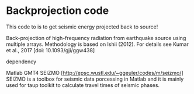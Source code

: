 # Backprojection code
This code to is to get seismic energy projected back to source!

Back-projection of high-frequency radiation from earthquake source using multiple arrays. Methodology is based on Ishii (2012). For details see Kumar et al., 2017 [doi: 10.1093/gji/ggw438]

dependency

Matlab
GMT4
SEIZMO [http://epsc.wustl.edu/~ggeuler/codes/m/seizmo/] SEIZMO is a toolbox for seismic data porcessing in Matlab and it is mainly used for taup toolkit to calculate travel times of seismic phases.


